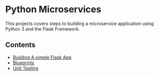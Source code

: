 # Python Microservices
This projects covers steps to building a microservice application using Python 3 and the Flask Framework.

## Contents
- [Building A simple Flask App](./simple_app/app.py)
- [Blueprints](./simple_app/teams.py)
- [Unit Testing](./simple_app/tests/test_home.py)